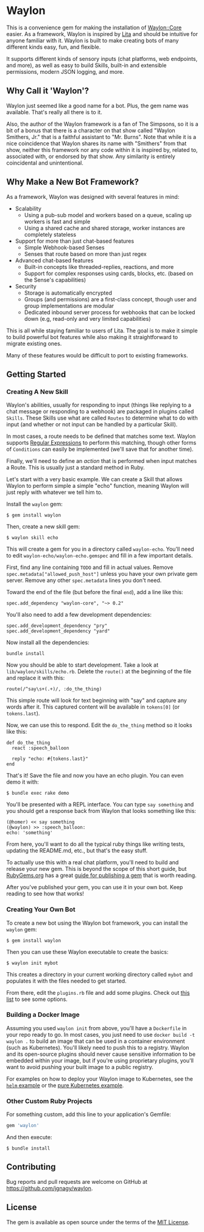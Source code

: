 # Waylon

This is a convenience gem for making the installation of [Waylon::Core](https://github.com/jgnagy/waylon-core) easier. As a framework, Waylon is inspired by [Lita](https://www.lita.io/) and should be intuitive for anyone familiar with it. Waylon is built to make creating bots of many different kinds easy, fun, and flexible.

It supports different kinds of sensory inputs (chat platforms, web endpoints, and more), as well as easy to build Skills, built-in and extensible permissions, modern JSON logging, and more.

## Why Call it 'Waylon'?

Waylon just seemed like a good name for a bot. Plus, the gem name was available. That's really all there is to it.

Also, the author of the Waylon framework is a fan of The Simpsons, so it is a bit of a bonus that there is a character on that show called "Waylon Smithers, Jr." that is a faithful assistant to "Mr. Burns". Note that while it is a nice coincidence that Waylon shares its name with "Smithers" from that show, neither this framework nor any code within it is inspired by, related to, associated with, or endorsed by that show. Any similarity is entirely coincidental and unintentional.

## Why Make a New Bot Framework?

As a framework, Waylon was designed with several features in mind:

* Scalability
    * Using a pub-sub model and workers based on a queue, scaling up workers is fast and simple
    * Using a shared cache and shared storage, worker instances are completely stateless
* Support for more than just chat-based features
    * Simple Webhook-based Senses
    * Senses that route based on more than just regex
* Advanced chat-based features
    * Built-in concepts like threaded-replies, reactions, and more
    * Support for complex responses using cards, blocks, etc. (based on the Sense's capabilities)
* Security
    * Storage is automatically encrypted
    * Groups (and permissions) are a first-class concept, though user and group implementations are modular
    * Dedicated inbound server process for webhooks that can be locked down (e.g, read-only and very limited capabilities)

This is all while staying familiar to users of Lita. The goal is to make it simple to build powerful bot features while also making it straightforward to migrate existing ones.

Many of these features would be difficult to port to existing frameworks.

## Getting Started

### Creating A New Skill

Waylon's abilities, usually for responding to input (things like replying to a chat message or responding to a webhook) are packaged in plugins called `Skills`. These Skills use what are called `Routes` to determine what to do with input (and whether or not input can be handled by a particular Skill).

In most cases, a route needs to be defined that matches some text. Waylon supports [Regular Expressions](https://www.rubyguides.com/2015/06/ruby-regex/) to perform this matching, though other forms of `Conditions` can easily be implemented (we'll save that for another time).

Finally, we'll need to define an _action_ that is performed when input matches a Route. This is usually just a standard method in Ruby.

Let's start with a very basic example. We can create a Skill that allows Waylon to perform simple a simple "echo" function, meaning Waylon will just reply with whatever we tell him to.

Install the `waylon` gem:

    $ gem install waylon

Then, create a new skill gem:

    $ waylon skill echo

This will create a gem for you in a directory called `waylon-echo`. You'll need to edit `waylon-echo/waylon-echo.gemspec` and fill in a few important details.

First, find any line containing `TODO` and fill in actual values. Remove `spec.metadata["allowed_push_host"]` unless you have your own private gem server. Remove any other `spec.metadata` lines you don't need.

Toward the end of the file (but before the final `end`), add a line like this:

    spec.add_dependency "waylon-core", "~> 0.2"

You'll also need to add a few development dependencies:

    spec.add_development_dependency "pry"
    spec.add_development_dependency "yard"

Now install all the dependencies:

    bundle install

Now you should be able to start development. Take a look at `lib/waylon/skills/echo.rb`. Delete the `route()` at the beginning of the file and replace it with this:

    route(/^say\s+(.+)/, :do_the_thing)

This simple route will look for text beginning with "say" and capture any words after it. This captured content will be available in `tokens[0]` (or `tokens.last`).

Now, we can use this to respond. Edit the `do_the_thing` method so it looks like this:

    def do_the_thing
      react :speech_balloon
    
      reply "echo: #{tokens.last}"
    end

That's it! Save the file and now you have an echo plugin. You can even demo it with:

    $ bundle exec rake demo

You'll be presented with a REPL interface. You can type `say something` and you should get a response back from Waylon that looks something like this:

    (@homer) << say something
    (@waylon) >> :speech_balloon:
    echo: 'something'

From here, you'll want to do all the typical ruby things like writing tests, updating the README.md, etc., but that's the easy stuff.

To actually use this with a real chat platform, you'll need to build and release your new gem. This is beyond the scope of this short guide, but [RubyGems.org](https://rubygems.org/) has a great [guide for publishing a gem](https://guides.rubygems.org/publishing/) that is worth reading.

After you've published your gem, you can use it in your own bot. Keep reading to see how that works!
### Creating Your Own Bot

To create a new bot using the Waylon bot framework, you can install the `waylon` gem:

    $ gem install waylon

Then you can use these Waylon executable to create the basics:

    $ waylon init mybot

This creates a directory in your current working directory called `mybot` and populates it with the files needed to get started.

From there, edit the `plugins.rb` file and add some plugins. Check out [this list](https://github.com/search?q=waylon-*+language%3ARuby+user%3Ajgnagy+language%3ARuby+language%3ARuby&type=Repositories&ref=advsearch&l=Ruby&l=Ruby) to see some options.

### Building a Docker Image

Assuming you used `waylon init` from above, you'll have a `Dockerfile` in your repo ready to go. In most cases, you just need to use `docker build -t waylon .` to build an image that can be used in a container environment (such as Kubernetes). You'll likely need to push this to a registry. Waylon and its open-source plugins should never cause sensitive information to be embedded within your image, but if you're using proprietary plugins, you'll want to avoid pushing your built image to a public registry.

For examples on how to deploy your Waylon image to Kubernetes, see the [`helm` example](examples/deploying/helm/waylon/) or the [pure Kubernetes example](examples/deploying/k8s/).

### Other Custom Ruby Projects

For something custom, add this line to your application's Gemfile:

```ruby
gem 'waylon'
```

And then execute:

    $ bundle install

## Contributing

Bug reports and pull requests are welcome on GitHub at https://github.com/jgnagy/waylon.

## License

The gem is available as open source under the terms of the [MIT License](https://opensource.org/licenses/MIT).
